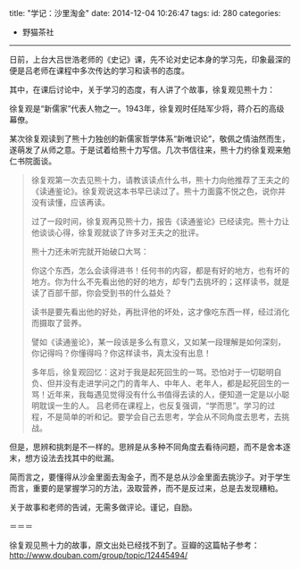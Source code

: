 title: "学记：沙里淘金"
date: 2014-12-04 10:26:47
tags:
id: 280
categories:
  - 野猫茶社
---

日前，上台大吕世浩老师的《史记》课，先不论对史记本身的学习先，印象最深的便是吕老师在课程中多次传达的学习和读书的态度。

其中，在课后讨论中，关于学习的态度，有人讲了个故事，徐复观见熊十力：

徐复观是“新儒家”代表人物之一。1943年，徐复观时任陆军少将，蒋介石的高级幕僚。

某次徐复观读到了熊十力独创的新儒家哲学体系“新唯识论”，敬佩之情油然而生，遂萌发了从师之意。于是试着给熊十力写信。几次书信往来，熊十力约徐复观来勉仁书院面谈。

<!--more-->

> 徐复观第一次去见熊十力，请教该读点什么书，熊十力向他推荐了王夫之的《读通鉴论》。徐复观说这本书早已读过了。熊十力面露不悦之色，说你并没有读懂，应该再读。
> 
> 
> 过了一段时间，徐复观再见熊十力，报告《读通鉴论》已经读完。熊十力让他谈谈心得，徐复观就谈了许多对王夫之的批评。
> 
> 
> 熊十力还未听完就开始破口大骂：
> 
> 
> 你这个东西，怎么会读得进书！任何书的内容，都是有好的地方，也有坏的地方。你为什么不先看出他的好的地方，却专门去挑坏的；这样读书，就是读了百部千部，你会受到书的什么益处？
> 
> 
> 读书是要先看出他的好处，再批评他的坏处，这才像吃东西一样，经过消化而摄取了营养。
> 
> 
> 譬如《读通鉴论》，某一段该是多么有意义，又如某一段理解是如何深刻，你记得吗？你懂得吗？你这样读书，真太没有出息！
> 
> 
> 多年后，徐复观回忆：这对于我是起死回生的一骂。恐怕对于一切聪明自负、但并没有走进学问之门的青年人、中年人、老年人，都是起死回生的一骂！近年来，我每遇见觉得没有什么书值得去读的人，便知道一定是以小聪明耽误一生的人。
吕老师在课程上，也反复强调，“学而思”。学习的过程，不是简单的听和记。要学会自己去思考，学会从不同角度去思考，去挑战。

但是，思辨和挑刺是不一样的。思辨是从多种不同角度去看待问题，而不是舍本逐末，想方设法去找其中的纰漏。

简而言之，要懂得从沙金里面去淘金子，而不是总从沙金里面去挑沙子。对于学生而言，重要的是掌握学习的方法，汲取营养，而不是反过来，总是去发现糟粕。

关于故事和老师的告诫，无需多做评论。谨记，自励。

＝＝＝

徐复观见熊十力的故事，原文出处已经找不到了。豆瓣的这篇帖子参考：http://www.douban.com/group/topic/12445494/